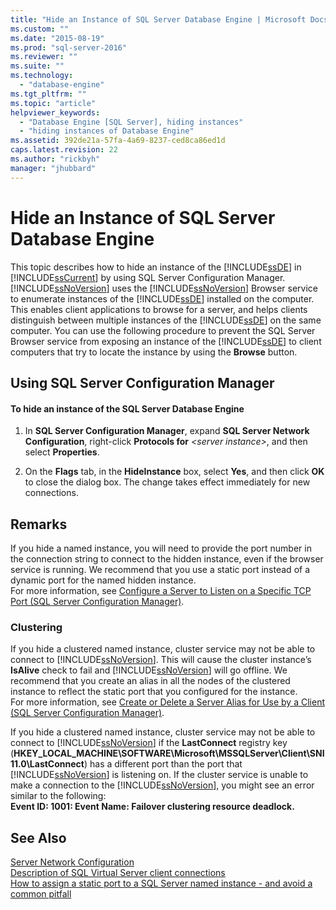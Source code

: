 ```yaml
---
title: "Hide an Instance of SQL Server Database Engine | Microsoft Docs"
ms.custom: ""
ms.date: "2015-08-19"
ms.prod: "sql-server-2016"
ms.reviewer: ""
ms.suite: ""
ms.technology: 
  - "database-engine"
ms.tgt_pltfrm: ""
ms.topic: "article"
helpviewer_keywords: 
  - "Database Engine [SQL Server], hiding instances"
  - "hiding instances of Database Engine"
ms.assetid: 392de21a-57fa-4a69-8237-ced8ca86ed1d
caps.latest.revision: 22
ms.author: "rickbyh"
manager: "jhubbard"
---
```

# Hide an Instance of SQL Server Database Engine
  This topic describes how to hide an instance of the [!INCLUDE[ssDE](../../../analysis-services/instances/install/windows/includes/ssde-md.md)] in [!INCLUDE[ssCurrent](../../../advanced-analytics/r-services/includes/sscurrent-md.md)] by using SQL Server Configuration Manager. [!INCLUDE[ssNoVersion](../../../advanced-analytics/r-services/includes/ssnoversion-md.md)] uses the [!INCLUDE[ssNoVersion](../../../advanced-analytics/r-services/includes/ssnoversion-md.md)] Browser service to enumerate instances of the [!INCLUDE[ssDE](../../../analysis-services/instances/install/windows/includes/ssde-md.md)] installed on the computer. This enables client applications to browse for a server, and helps clients distinguish between multiple instances of the [!INCLUDE[ssDE](../../../analysis-services/instances/install/windows/includes/ssde-md.md)] on the same computer. You can use the following procedure to prevent the SQL Server Browser service from exposing an instance of the [!INCLUDE[ssDE](../../../analysis-services/instances/install/windows/includes/ssde-md.md)] to client computers that try to locate the instance by using the **Browse** button.  
  
##  <a name="SSMSProcedure"></a> Using SQL Server Configuration Manager  
  
#### To hide an instance of the SQL Server Database Engine  
  
1.  In **SQL Server Configuration Manager**, expand **SQL Server Network Configuration**, right-click **Protocols for** *\<server instance>*, and then select **Properties**.  
  
2.  On the **Flags** tab, in the **HideInstance** box, select **Yes**, and then click **OK** to close the dialog box. The change takes effect immediately for new connections.  
  
## Remarks  
 If you hide a named instance, you will need to provide the port number in the connection string to connect to the hidden instance, even if the browser service is running. We recommend that you use a static port instead of a dynamic port for the named hidden instance.  
  For more information, see [Configure a Server to Listen on a Specific TCP Port &#40;SQL Server Configuration Manager&#41;](../Topic/Configure%20a%20Server%20to%20Listen%20on%20a%20Specific%20TCP%20Port%20\(SQL%20Server%20Configuration%20Manager\).md).  
  
### Clustering  
 If you hide a clustered named instance, cluster service may not be able to connect to [!INCLUDE[ssNoVersion](../../../advanced-analytics/r-services/includes/ssnoversion-md.md)]. This will cause the cluster instance’s **IsAlive** check to fail and [!INCLUDE[ssNoVersion](../../../advanced-analytics/r-services/includes/ssnoversion-md.md)] will go offline. We recommend that you create an alias in all the nodes of the clustered instance to reflect the static port that you configured for the instance.  
 For more information, see [Create or Delete a Server Alias for Use by a Client &#40;SQL Server Configuration Manager&#41;](../Topic/Create%20or%20Delete%20a%20Server%20Alias%20for%20Use%20by%20a%20Client%20\(SQL%20Server%20Configuration%20Manager\).md).  
  
 If you hide a clustered named instance, cluster service may not be able to connect to [!INCLUDE[ssNoVersion](../../../advanced-analytics/r-services/includes/ssnoversion-md.md)] if the **LastConnect** registry key (**HKEY_LOCAL_MACHINE\SOFTWARE\Microsoft\MSSQLServer\Client\SNI11.0\LastConnect**) has a different port than the port that [!INCLUDE[ssNoVersion](../../../advanced-analytics/r-services/includes/ssnoversion-md.md)] is listening on. If the cluster service is unable to make a connection to the [!INCLUDE[ssNoVersion](../../../advanced-analytics/r-services/includes/ssnoversion-md.md)], you might see an error similar to the following:  
**Event ID: 1001: Event Name: Failover clustering resource deadlock.**  
  
## See Also  
 [Server Network Configuration](../../../database-engine/configure/windows/server-network-configuration.md)   
 [Description of SQL Virtual Server client connections](https://support.microsoft.com/kb/273673)   
 [How to assign a static port to a SQL Server named instance - and avoid a common pitfall](http://blogs.msdn.com/b/arvindsh/archive/2012/09/08/how-to-assign-a-static-port-to-a-sql-server-named-instance-and-avoid-a-common-pitfall.aspx)  
  
  